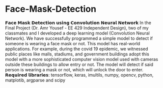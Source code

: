 # Face-Mask-Detection
𝗙𝗮𝗰𝗲 𝗠𝗮𝘀𝗸 𝗗𝗲𝘁𝗲𝗰𝘁𝗶𝗼𝗻 𝘂𝘀𝗶𝗻𝗴 𝗖𝗼𝗻𝘃𝗼𝗹𝘂𝘁𝗶𝗼𝗻 𝗡𝗲𝘂𝗿𝗮𝗹 𝗡𝗲𝘁𝘄𝗼𝗿𝗸 In the Final Project (Dr. Amr Yousef - EE 429 Independent Design), two of my classmates and I developed a deep learning model (Convolution Neural Network). We have successfully programmed a simple model to detect if someone is wearing a face mask or not. This model has real-world applications. For example, during the covid 19 epidemic, we witnessed public places like malls, stadiums, and government buildings adopt this model with a more sophisticated computer vision model used with cameras outside these buildings to allow entry or not. The model will detect if said person is wearing a mask or not, which will unlock the door to enter.  𝗥𝗲𝗾𝘂𝗶𝗿𝗲𝗱 𝗹𝗶𝗯𝗿𝗮𝗿𝗶𝗲𝘀:​ tensorflow, keras, imultils, numpy,  opencv, python,​ matplotib,​ argparse and scipy
